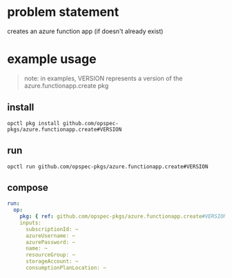 # problem statement
creates an azure function app (if doesn't already exist)

# example usage

> note: in examples, VERSION represents a version of the azure.functionapp.create pkg

## install

```shell
opctl pkg install github.com/opspec-pkgs/azure.functionapp.create#VERSION
```

## run

```
opctl run github.com/opspec-pkgs/azure.functionapp.create#VERSION
```

## compose

```yaml
run:
  op:
    pkg: { ref: github.com/opspec-pkgs/azure.functionapp.create#VERSION }
    inputs: 
      subscriptionId: ~
      azureUsername: ~
      azurePassword: ~
      name: ~
      resourceGroup: ~
      storageAccount: ~
      consumptionPlanLocation: ~
```

